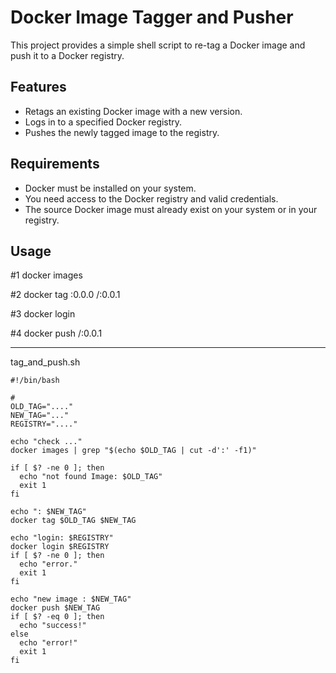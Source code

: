 # Docker Image Tagger and Pusher

This project provides a simple shell script to re-tag a Docker image and push it to a Docker registry.

## Features

- Retags an existing Docker image with a new version.
- Logs in to a specified Docker registry.
- Pushes the newly tagged image to the registry.

## Requirements

- Docker must be installed on your system.
- You need access to the Docker registry and valid credentials.
- The source Docker image must already exist on your system or in your registry.

## Usage
#1
docker images

#2
docker tag <docker-hub>:0.0.0 <docker-hub>/:0.0.1

#3
docker login <docker-hub>

#4
docker push <docker-hub>/:0.0.1

---
tag_and_push.sh
```
#!/bin/bash

# 
OLD_TAG="...."
NEW_TAG="..."
REGISTRY="...."

echo "check ..."
docker images | grep "$(echo $OLD_TAG | cut -d':' -f1)"

if [ $? -ne 0 ]; then
  echo "not found Image: $OLD_TAG"
  exit 1
fi

echo ": $NEW_TAG"
docker tag $OLD_TAG $NEW_TAG

echo "login: $REGISTRY"
docker login $REGISTRY
if [ $? -ne 0 ]; then
  echo "error."
  exit 1
fi

echo "new image : $NEW_TAG"
docker push $NEW_TAG
if [ $? -eq 0 ]; then
  echo "success!"
else
  echo "error!"
  exit 1
fi

```


